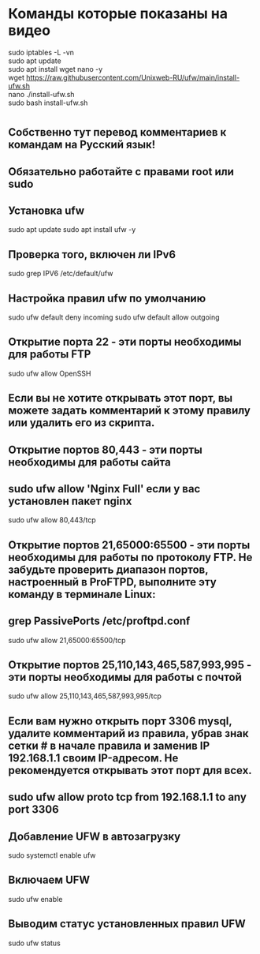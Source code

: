 # Команды которые показаны на видео
sudo iptables -L -vn <br>
sudo apt update <br>
sudo apt install wget nano -y <br>
wget https://raw.githubusercontent.com/Unixweb-RU/ufw/main/install-ufw.sh <br>
nano ./install-ufw.sh <br>
sudo bash install-ufw.sh <br>
#
## Собственно тут перевод комментариев к командам на Русский язык! 
## Обязательно работайте с правами root или sudo
## Установка ufw
sudo apt update
sudo apt install ufw -y
## Проверка того, включен ли IPv6
sudo grep IPV6 /etc/default/ufw
## Настройка правил ufw по умолчанию
sudo ufw default deny incoming
sudo ufw default allow outgoing
## Открытие порта 22 - эти порты необходимы для работы FTP
sudo ufw allow OpenSSH
## Если вы не хотите открывать этот порт, вы можете задать комментарий к этому правилу или удалить его из скрипта.
## Открытие портов 80,443 - эти порты необходимы для работы сайта
## sudo ufw allow 'Nginx Full' если у вас установлен пакет nginx
sudo ufw allow 80,443/tcp
## Открытие портов 21,65000:65500 - эти порты необходимы для работы по протоколу FTP. Не забудьте проверить диапазон портов, настроенный в ProFTPD, выполните эту команду в терминале Linux:
## grep PassivePorts /etc/proftpd.conf
sudo ufw allow 21,65000:65500/tcp
## Открытие портов 25,110,143,465,587,993,995 - эти порты необходимы для работы с почтой
sudo ufw allow 25,110,143,465,587,993,995/tcp
## 
## Если вам нужно открыть порт 3306 mysql, удалите комментарий из правила, убрав знак сетки # в начале правила и заменив IP 192.168.1.1 своим IP-адресом. Не рекомендуется открывать этот порт для всех.
## sudo ufw allow proto tcp from 192.168.1.1 to any port 3306
## Добавление UFW в автозагрузку
sudo systemctl enable ufw
## Включаем UFW
sudo ufw enable
## Выводим статус установленных правил UFW
sudo ufw status
